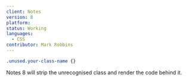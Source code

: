 ```yaml
---
client: Notes
version: 8
platform:
status: Working
languages:
  - CSS
contributor: Mark Robbins
---
```


```css
.unused.your-class-name {}
```

Notes 8 will strip the unrecognised class and render the code behind it.
